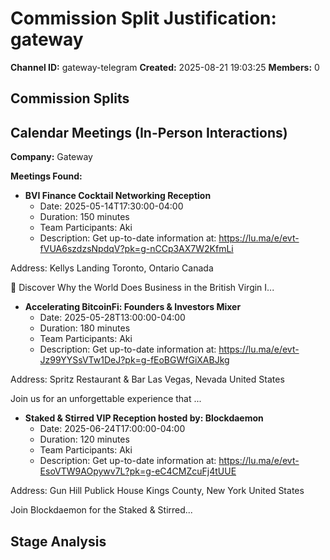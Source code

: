 # Commission Split Justification: gateway

**Channel ID:** gateway-telegram
**Created:** 2025-08-21 19:03:25
**Members:** 0

## Commission Splits


## Calendar Meetings (In-Person Interactions)

**Company:** Gateway

**Meetings Found:**

- **BVI Finance Cocktail Networking Reception**
  - Date: 2025-05-14T17:30:00-04:00
  - Duration: 150 minutes
  - Team Participants: Aki
  - Description: Get up-to-date information at: https://lu.ma/e/evt-fVUA6szdzsNpdqV?pk=g-nCCp3AX7W2KfmLi

Address:
Kellys Landing
Toronto, Ontario
Canada

🌴 Discover Why the World Does Business in the British Virgin I...

- **Accelerating BitcoinFi: Founders & Investors Mixer**
  - Date: 2025-05-28T13:00:00-04:00
  - Duration: 180 minutes
  - Team Participants: Aki
  - Description: Get up-to-date information at: https://lu.ma/e/evt-Jz99YYSsVTw1DeJ?pk=g-fEoBGWfGiXABJkg

Address:
Spritz Restaurant & Bar
Las Vegas, Nevada
United States

Join us for an unforgettable experience that ...

- **Staked & Stirred VIP Reception hosted by: Blockdaemon**
  - Date: 2025-06-24T17:00:00-04:00
  - Duration: 120 minutes
  - Team Participants: Aki
  - Description: Get up-to-date information at: https://lu.ma/e/evt-EsoVTW9AOpywv7L?pk=g-eC4CMZcuFj4tUUE

Address:
Gun Hill Publick House
Kings County, New York
United States

Join Blockdaemon for the Staked & Stirred...

## Stage Analysis

